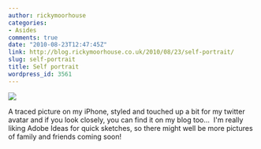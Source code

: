 ```yaml
---
author: rickymoorhouse
categories:
- Asides
comments: true
date: "2010-08-23T12:47:45Z"
link: http://blog.rickymoorhouse.co.uk/2010/08/23/self-portrait/
slug: self-portrait
title: Self portrait
wordpress_id: 3561
---
```


![](http://rickymoorhouse.files.wordpress.com/2010/08/me2.png)


A traced picture on my iPhone, styled and touched up a bit for my twitter avatar and if you look closely, you can find it on my blog too...  I'm really liking Adobe Ideas for quick sketches, so there might well be more pictures of family and friends coming soon!
